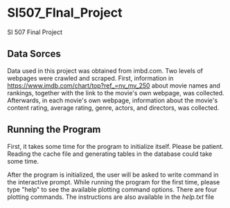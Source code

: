 # SI507_FInal_Project
SI 507 Final Project

## Data Sorces
Data used in this project was obtained from imbd.com. Two levels of webpages were crawled and scraped. First, information in https://www.imdb.com/chart/top?ref_=nv_mv_250 about movie names and rankings, together with the link to the movie's own webpage, was collected. Afterwards, in each movie's own webpage, information about the movie's content rating, average rating, genre, actors, and directors, was collected. 

## Running the Program
First, it takes some time for the program to initialize itself. Please be patient. Reading the cache file and generating tables in the database could take some time. 

After the program is initialized, the user will be asked to write command in the interactive prompt. While running the program for the first time, please type "help" to see the available plotting command options. There are four plotting commands. The instructions are also available in the *help.txt* file
